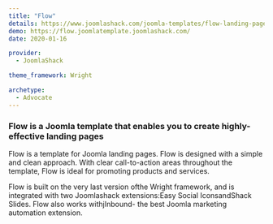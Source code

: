 ```yaml
---
title: "Flow"
details: https://www.joomlashack.com/joomla-templates/flow-landing-page
demo: https://flow.joomlatemplate.joomlashack.com/
date: 2020-01-16

provider:
  - JoomlaShack

theme_framework: Wright

archetype:
  - Advocate
---
```


### Flow is a Joomla template that enables you to create highly-effective landing pages

Flow is a template for Joomla landing pages. Flow is designed with a simple and clean approach. With clear call-to-action areas throughout the template, Flow is ideal for promoting products and services.

Flow is built on the very last version ofthe Wright framework, and is integrated with two Joomlashack extensions:Easy Social IconsandShack Slides. Flow also works withjInbound- the best Joomla marketing automation extension.
